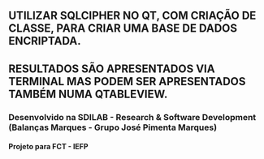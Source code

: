 ## UTILIZAR SQLCIPHER NO QT, COM CRIAÇÃO DE CLASSE, PARA CRIAR UMA BASE DE DADOS ENCRIPTADA.
## RESULTADOS SÃO APRESENTADOS VIA TERMINAL MAS PODEM SER APRESENTADOS TAMBÉM NUMA QTABLEVIEW.

### Desenvolvido na SDILAB - Research & Software Development (Balanças Marques - Grupo José Pimenta Marques)
#### Projeto para FCT - IEFP
